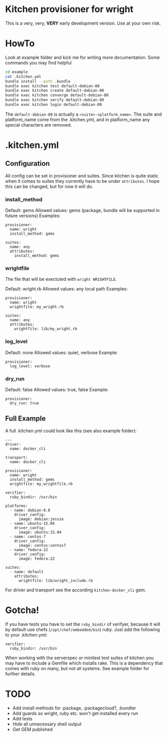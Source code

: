 # Kitchen provisioner for wright

This is a  very, very, __VERY__ early development version. Use at your own risk.

# HowTo

Look at example folder and kick me for writing more documentation.
Some commands you may find helpful

```bash
cd example
cat .kitchen.yml
bundle install --path .bundle
bundle exec kitchen test default-debian-80
bundle exec kitchen create default-debian-80
bundle exec kitchen converge default-debian-80
bundle exec kitchen verify default-debian-80
bundle exec kitchen login default-debian-80
```

The ```default-debian-80``` is actually a ```<suite>-<platform_name>```. The suite and platform_name come from the .kitchen.yml, and in platform_name any special characters are removed.

# .kitchen.yml

## Configuration

All config can be set in provisioner and suites. Since kitchen is quite static when it comes to suites they currently have to be under ```attributes```. I hope this can be changed, but for now it will do.

### install_method

Default: gems
Allowed values: gems (package, bundle will be supported in future versions)
Examples:

```
provisioner:
  name: wright
  install_method: gems
```

```
suites:
  name: any
  attributes:
    install_method: gems
```

### wrightfile

The file that will be exectuted with ```wright WRIGHTFILE```.

Default: wright.rb
Allowed values: any local path
Examples:
```
provisioner:
  name: wright
  wrightfile: my_wright.rb
```

```
suites:
  name: any
  attributes:
    wrightfile: lib/my_wright.rb
```

### log_level

Default: none
Allowed values: quiet, verbose
Example:
```
provisioner:
  log_level: verbose
```

### dry_run

Default: false
Allowed values: true, false
Example:
```
provisioner:
  dry_run: true
```

## Full Example

A full .kitchen.yml could look like this (see also example folder):

```
---
driver:
  name: docker_cli

transport:
  name: docker_cli

provisioner:
  name: wright
  install_method: gems
  wrightfile: my_wrightfile.rb

verifier:
  ruby_bindir: /usr/bin

platforms:
  - name: debian-8.0
    driver_config:
      image: debian:jessie
  - name: ubuntu-15.04
    driver_config:
      image: ubuntu:15.04
  - name: centos-7
    driver_config:
      image: centos:centos7
  - name: fedora-22
    driver_config:
      image: fedora:22

suites:
  - name: default
    attributes:
      wrightfile: lib/wright_include.rb
```

For driver and transport see the according ```kitchen-docker_cli``` gem.

# Gotcha!

If you have tests you have to set the ```ruby_bindir``` of verifyer, because it will by default use chefs (```/opt/chef/embedded/bin```) ruby. Just add the following to your .kitchen.yml:
```
verifier:
  ruby_bindir: /usr/bin
```

When working with the serverspec or minitest test suites of kitchen you may have to include a Gemfile which installs rake. This is a dependency that comes with ruby on many, but not all systems. See example folder for further details.

# TODO

* Add install methods for :package, :packagecloud?, :bundler
* Add guards so wright, ruby etc. won't get installed every run
* Add tests
* Hide all unnecessary shell output
* Get GEM published
